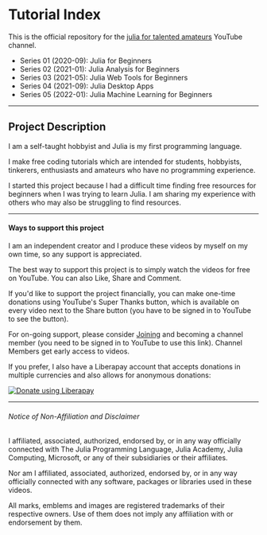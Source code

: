 # Tutorial Index
This is the official repository for the [julia for talented amateurs](https://www.youtube.com/c/juliafortalentedamateurs) YouTube channel.

* Series 01 (2020-09): Julia for Beginners
* Series 02 (2021-01): Julia Analysis for Beginners
* Series 03 (2021-05): Julia Web Tools for Beginners
* Series 04 (2021-09): Julia Desktop Apps
* Series 05 (2022-01): Julia Machine Learning for Beginners
---
## Project Description

I am a self-taught hobbyist and Julia is my first programming language.

I make free coding tutorials which are intended for students, hobbyists, tinkerers, enthusiasts and amateurs who have no programming experience.

I started this project because I had a difficult time finding free resources for beginners when I was trying to learn Julia. I am sharing my experience with others who may also be struggling to find resources.

---
#### Ways to support this project

I am an independent creator and I produce these videos by myself on my own time, so any support is appreciated.

The best way to support this project is to simply watch the videos for free on YouTube. You can also Like, Share and Comment.

If you'd like to support the project financially, you can make one-time donations using YouTube's Super Thanks button, which is available on every video next to the Share button (you have to be signed in to YouTube to see the button).

For on-going support, please consider [Joining](https://www.youtube.com/channel/UCQwQVlIkbalDzmMnr-0tRhw/join) and becoming a channel member (you need to be signed in to YouTube to use this link). Channel Members get early access to videos.

If you prefer, I also have a Liberapay account that accepts donations in multiple currencies and also allows for anonymous donations:

<noscript><a href="https://liberapay.com/julia4ta/donate"><img alt="Donate using Liberapay" src="https://liberapay.com/assets/widgets/donate.svg"></a></noscript>


---
###### Notice of Non-Affiliation and Disclaimer

I affiliated, associated, authorized, endorsed by, or in any way officially connected with The Julia Programming Language, Julia Academy, Julia Computing, Microsoft, or any of their subsidiaries or their affiliates.

Nor am I affiliated, associated, authorized, endorsed by, or in any way officially connected with any software, packages or libraries used in these videos.

All marks, emblems and images are registered trademarks of their respective owners. Use of them does not imply any affiliation with or endorsement by them.

